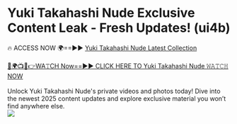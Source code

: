 # Yuki Takahashi Nude Exclusive Content Leak - Fresh Updates! (ui4b)

🔥 ACCESS NOW 🌍==►► <a href="https://tinyurl.com/yc657z5k" rel="nofollow">Yuki Takahashi Nude Latest Collection</a>
<br><br>
[🔴🌍📺📱👉WA𝚃CH Now==►► CLICK HERE TO Yuki Takahashi Nude 𝚆𝙰𝚃𝙲𝙷 NOW](https://tinyurl.com/yc657z5k)
<br><br>
Unlock Yuki Takahashi Nude's private videos and photos today! Dive into the newest 2025 content updates and explore exclusive material you won’t find anywhere else.
<br>
<a href="https://tinyurl.com/yc657z5k" rel="nofollow" data-target="animated-image.originalLink"><img src="https://camo.githubusercontent.com/8a4f000d20f83aca3bf7ec5f350d767afa0574a8a352519fd8cfa583a6f93a33/68747470733a2f2f692e696d6775722e636f6d2f644a486b345a712e676966" data-canonical-src="https://i.imgur.com/dJHk4Zq.gif" style="max-width: 100%; display: inline-block;" data-target="animated-image.originalImage"></a>
<br>
